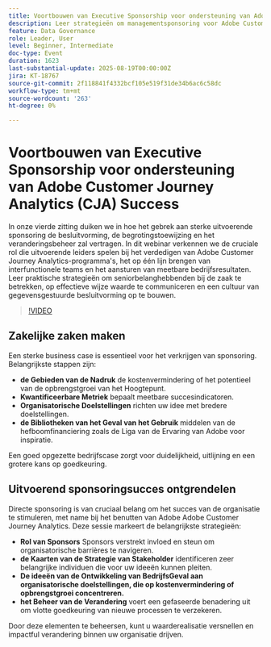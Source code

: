 ```yaml
---
title: Voortbouwen van Executive Sponsorship voor ondersteuning van Adobe Customer Journey Analytics Success
description: Leer strategieën om managementsponsoring voor Adobe Customer Journey Analytics te krijgen. Aansturen van afstemming, veilige budgetten en bevorderen van gegevensgestuurde besluitvorming.
feature: Data Governance
role: Leader, User
level: Beginner, Intermediate
doc-type: Event
duration: 1623
last-substantial-update: 2025-08-19T00:00:00Z
jira: KT-18767
source-git-commit: 2f118841f4332bcf105e519f31de34b6ac6c58dc
workflow-type: tm+mt
source-wordcount: '263'
ht-degree: 0%

---
```



# Voortbouwen van Executive Sponsorship voor ondersteuning van Adobe Customer Journey Analytics (CJA) Success

In onze vierde zitting duiken we in hoe het gebrek aan sterke uitvoerende sponsoring de besluitvorming, de begrotingstoewijzing en het veranderingsbeheer zal vertragen. In dit webinar verkennen we de cruciale rol die uitvoerende leiders spelen bij het verdedigen van Adobe Customer Journey Analytics-programma&#39;s, het op één lijn brengen van interfunctionele teams en het aansturen van meetbare bedrijfsresultaten. Leer praktische strategieën om seniorbelanghebbenden bij de zaak te betrekken, op effectieve wijze waarde te communiceren en een cultuur van gegevensgestuurde besluitvorming op te bouwen.

>[!VIDEO](https://video.tv.adobe.com/v/3470860/?learn=on&enablevpops&captions=dut)

## Zakelijke zaken maken

Een sterke business case is essentieel voor het verkrijgen van sponsoring. Belangrijkste stappen zijn:

* **de Gebieden van de Nadruk** de kostenvermindering of het potentieel van de opbrengstgroei van het Hoogtepunt.
* **Kwantificeerbare Metriek** bepaalt meetbare succesindicatoren.
* **Organisatorische Doelstellingen** richten uw idee met bredere doelstellingen.
* **de Bibliotheken van het Geval van het Gebruik** middelen van de hefboomfinanciering zoals de Liga van de Ervaring van Adobe voor inspiratie.

Een goed opgezette bedrijfscase zorgt voor duidelijkheid, uitlijning en een grotere kans op goedkeuring.

## Uitvoerend sponsoringsucces ontgrendelen

Directe sponsoring is van cruciaal belang om het succes van de organisatie te stimuleren, met name bij het benutten van Adobe Adobe Customer Journey Analytics. Deze sessie markeert de belangrijkste strategieën:

* **Rol van Sponsors** Sponsors verstrekt invloed en steun om organisatorische barrières te navigeren.
* **de Kaarten van de Strategie van Stakeholder** identificeren zeer belangrijke individuen die voor uw ideeën kunnen pleiten.
* **De ideeën van de Ontwikkeling van BedrijfsGeval aan organisatorische doelstellingen, die op kostenvermindering of opbrengstgroei concentreren.**
* **het Beheer van de Verandering** voert een gefaseerde benadering uit om vlotte goedkeuring van nieuwe processen te verzekeren.

Door deze elementen te beheersen, kunt u waarderealisatie versnellen en impactful verandering binnen uw organisatie drijven.
